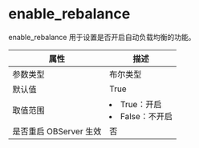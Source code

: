 enable_rebalance 
=====================================

enable_rebalance 用于设置是否开启自动负载均衡的功能。


|      **属性**      |                                                    **描述**                                                     |
|------------------|---------------------------------------------------------------------------------------------------------------|
| 参数类型             | 布尔类型                                                                                                          |
| 默认值              | True                                                                                                          |
| 取值范围             | <li> True：开启   </li><li> False：不开启    |
| 是否重启 OBServer 生效 | 否                                                                                                             |


